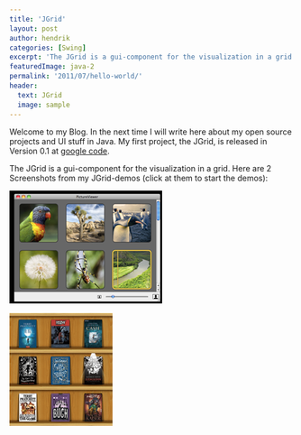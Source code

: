 ```yaml
---
title: 'JGrid'
layout: post
author: hendrik
categories: [Swing]
excerpt: 'The JGrid is a gui-component for the visualization in a grid in Java Swing'
featuredImage: java-2
permalink: '2011/07/hello-world/'
header:
  text: JGrid
  image: sample
---
```

Welcome to my Blog. In the next time I will write here about my open source projects and UI stuff in Java. My first project, the JGrid, is released in Version 0.1 at [google code](https://code.google.com/p/jgrid/).

The JGrid is a gui-component for the visualization in a grid. Here are 2 Screenshots from my JGrid-demos (click at them to start the demos):

![PictureViewer demo](/assets/posts/guigarage-legacy/picprev.png)

![Bookshelf demo](/assets/posts/guigarage-legacy/bookprev.png)
